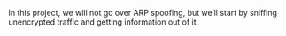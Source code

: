 In this project, we will not go over ARP spoofing, but we’ll start by sniffing unencrypted traffic and getting information out of it.
